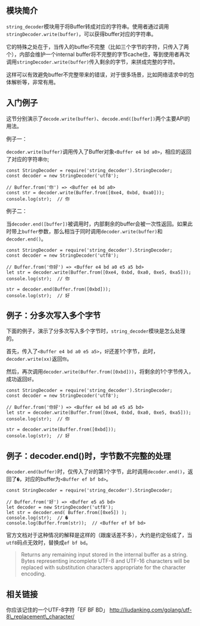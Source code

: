 ##  模块简介 ##

`string_decoder`模块用于将Buffer转成对应的字符串。使用者通过调用`stringDecoder.write(buffer)`，可以获得buffer对应的字符串。

它的特殊之处在于，当传入的buffer不完整（比如三个字节的字符，只传入了两个），内部会维护一个internal buffer将不完整的字节cache住，等到使用者再次调用`stringDecoder.write(buffer)`传入剩余的字节，来拼成完整的字符。

这样可以有效避免buffer不完整带来的错误，对于很多场景，比如网络请求中的包体解析等，非常有用。

##  入门例子 ##

这节分别演示了`decode.write(buffer)`、`decode.end([buffer])`两个主要API的用法。

例子一：

`decoder.write(buffer)`调用传入了Buffer对象`<Buffer e4 bd a0>`，相应的返回了对应的字符串`你`;

    const StringDecoder = require('string_decoder').StringDecoder;
    const decoder = new StringDecoder('utf8');
    
    // Buffer.from('你') => <Buffer e4 bd a0>
    const str = decoder.write(Buffer.from([0xe4, 0xbd, 0xa0]));
    console.log(str);  // 你

例子二：

当`decoder.end([buffer])`被调用时，内部剩余的buffer会被一次性返回。如果此时带上`buffer`参数，那么相当于同时调用`decoder.write(buffer)`和`decoder.end()`。

    const StringDecoder = require('string_decoder').StringDecoder;
    const decoder = new StringDecoder('utf8');
    
    // Buffer.from('你好') => <Buffer e4 bd a0 e5 a5 bd>
    let str = decoder.write(Buffer.from([0xe4, 0xbd, 0xa0, 0xe5, 0xa5]));
    console.log(str);  // 你
    
    str = decoder.end(Buffer.from([0xbd]));
    console.log(str);  // 好

##  例子：分多次写入多个字节 ##

下面的例子，演示了分多次写入多个字节时，`string_decoder`模块是怎么处理的。

首先，传入了`<Buffer e4 bd a0 e5 a5>`，`好`还差1个字节，此时，`decoder.write(xx)`返回`你`。

然后，再次调用`decoder.write(Buffer.from([0xbd]))`，将剩余的1个字节传入，成功返回`好`。

    const StringDecoder = require('string_decoder').StringDecoder;
    const decoder = new StringDecoder('utf8');
    
    // Buffer.from('你好') => <Buffer e4 bd a0 e5 a5 bd>
    let str = decoder.write(Buffer.from([0xe4, 0xbd, 0xa0, 0xe5, 0xa5]));
    console.log(str);  // 你
    
    str = decoder.write(Buffer.from([0xbd]));
    console.log(str);  // 好

##  例子：decoder.end()时，字节数不完整的处理 ##

`decoder.end(buffer)`时，仅传入了`好`的第1个字节，此时调用`decoder.end()`，返回了`�`，对应的buffer为`<Buffer ef bf bd>`。

    const StringDecoder = require('string_decoder').StringDecoder;
    
    // Buffer.from('好') => <Buffer e5 a5 bd>
    let decoder = new StringDecoder('utf8');
    let str = decoder.end( Buffer.from([0xe5]) );
    console.log(str);  // �
    console.log(Buffer.from(str));  // <Buffer ef bf bd>

官方文档对于这种情况的解释是这样的（跟废话差不多），大约是约定俗成了，当`utf8`码点无效时，替换成`ef bf bd`。

> Returns any remaining input stored in the internal buffer as a string. Bytes representing incomplete UTF-8 and UTF-16 characters will be replaced with substitution characters appropriate for the character encoding.

##  相关链接 ##

你应该记住的一个UTF-8字符「EF BF BD」 http://liudanking.com/golang/utf-8\_replacement\_character/